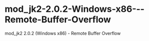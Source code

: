 # mod_jk2-2.0.2-Windows-x86---Remote-Buffer-Overflow
mod_jk2 2.0.2 (Windows x86) - Remote Buffer Overflow
